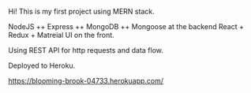 Hi! This is my first project using MERN stack.

NodeJS ++ Express ++ MongoDB ++ Mongoose at the backend
React + Redux + Matreial UI on the front.

Using REST API for http requests and data flow.

Deployed to Heroku.

https://blooming-brook-04733.herokuapp.com/